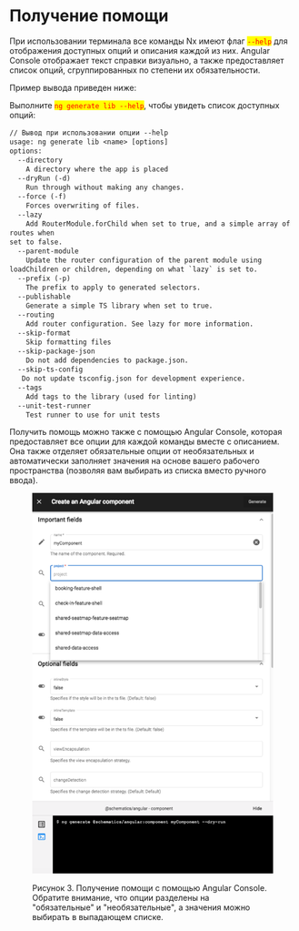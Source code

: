 # Получение помощи

При использовании терминала все команды Nx имеют флаг <mark style="color:red;">`--help`</mark> для отображения доступных опций и описания каждой из них. Angular Console отображает текст справки визуально, а также предоставляет список опций, сгруппированных по степени их обязательности.&#x20;

Пример вывода приведен ниже:&#x20;

Выполните <mark style="color:red;">`ng generate lib --help`</mark>, чтобы увидеть список доступных опций:

```
// Вывод при использовании опции --help
usage: ng generate lib <name> [options]
options:
  --directory
    A directory where the app is placed
  --dryRun (-d)
    Run through without making any changes.
  --force (-f)
    Forces overwriting of files.
  --lazy
    Add RouterModule.forChild when set to true, and a simple array of routes when
set to false.
  --parent-module
    Update the router configuration of the parent module using loadChildren or children, depending on what `lazy` is set to.
  --prefix (-p)
    The prefix to apply to generated selectors.
  --publishable
    Generate a simple TS library when set to true.
  --routing
    Add router configuration. See lazy for more information.
  --skip-format
    Skip formatting files
  --skip-package-json
    Do not add dependencies to package.json.
  --skip-ts-config
   Do not update tsconfig.json for development experience.
  --tags
    Add tags to the library (used for linting)
  --unit-test-runner
    Test runner to use for unit tests
```

Получить помощь можно также с помощью Angular Console, которая предоставляет все опции для каждой команды вместе с описанием. Она также отделяет обязательные опции от необязательных и автоматически заполняет значения на основе вашего рабочего пространства (позволяя вам выбирать из списка вместо ручного ввода).

<figure><img src="../.gitbook/assets/1-2.png" alt=""><figcaption><p>Рисунок 3. Получение помощи с помощью Angular Console. Обратите внимание, что опции разделены на "обязательные" и "необязательные", а значения можно выбирать в выпадающем списке.</p></figcaption></figure>
